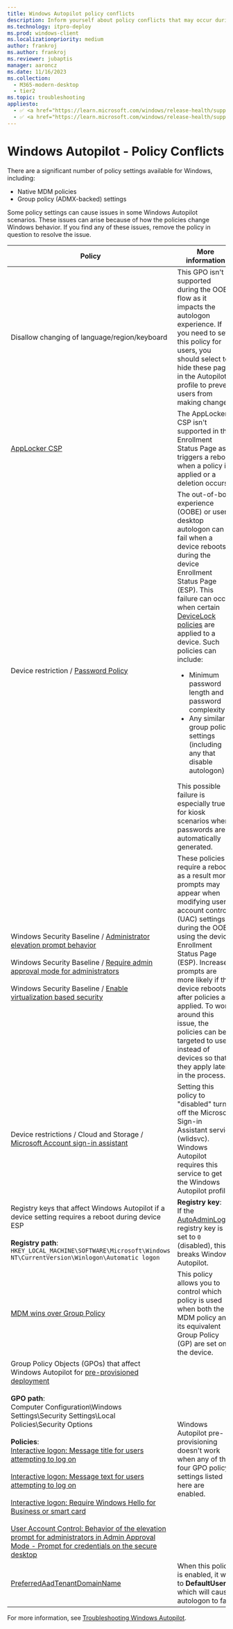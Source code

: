 ```yaml
---
title: Windows Autopilot policy conflicts
description: Inform yourself about policy conflicts that may occur during Windows Autopilot deployment.
ms.technology: itpro-deploy
ms.prod: windows-client
ms.localizationpriority: medium
author: frankroj
ms.author: frankroj
ms.reviewer: jubaptis
manager: aaroncz
ms.date: 11/16/2023
ms.collection:
  - M365-modern-desktop
  - tier2
ms.topic: troubleshooting
appliesto:
  - ✅ <a href="https://learn.microsoft.com/windows/release-health/supported-versions-windows-client" target="_blank">Windows 11</a>
  - ✅ <a href="https://learn.microsoft.com/windows/release-health/supported-versions-windows-client" target="_blank">Windows 10</a>
---
```


# Windows Autopilot - Policy Conflicts

There are a significant number of policy settings available for Windows, including:

- Native MDM policies
- Group policy (ADMX-backed) settings

Some policy settings can cause issues in some Windows Autopilot scenarios. These issues can arise because of how the policies change Windows behavior. If you find any of these issues, remove the policy in question to resolve the issue.

| Policy | More information |
|-------|---------------|
| Disallow changing of language/region/keyboard | This GPO isn't supported during the OOBE flow as it impacts the autologon experience. If you need to set this policy for users, you should select to hide these pages in the Autopilot profile to prevent users from making changes. |
| [AppLocker CSP](/windows/client-management/mdm/applocker-csp) | The AppLocker CSP isn't supported in the Enrollment Status Page as it triggers a reboot when a policy is applied or a deletion occurs. |
|Device restriction / [Password Policy](/windows/client-management/mdm/devicelock-csp) | The out-of-box experience (OOBE) or user desktop autologon can fail when a device reboots during the device Enrollment Status Page (ESP). This failure can occur when certain [DeviceLock policies](/windows/client-management/mdm/policy-csp-devicelock) are applied to a device. Such policies can include:<ul><li>Minimum password length and password complexity</li><li>Any similar group policy settings (including any that disable autologon)</li></ul>This possible failure is especially true for kiosk scenarios where passwords are automatically generated. |
| Windows Security Baseline / [Administrator elevation prompt behavior](/windows/client-management/mdm/policy-csp-localpoliciessecurityoptions)<br><br>Windows Security Baseline / [Require admin approval mode for administrators](/windows/client-management/mdm/policy-csp-localpoliciessecurityoptions)<br><br>Windows Security Baseline / [Enable virtualization based security](/windows/client-management/mdm/policy-csp-deviceguard) | These policies require a reboot, as a result more prompts may appear when modifying user account control (UAC) settings during the OOBE using the device Enrollment Status Page (ESP). Increased prompts are more likely if the device reboots after policies are applied. To work around this issue, the policies can be targeted to users instead of devices so that they apply later in the process. |
| Device restrictions / Cloud and Storage / [Microsoft Account sign-in assistant](/mem/intune/configuration/device-restrictions-windows-10#cloud-and-storage) | Setting this policy to "disabled" turns off the Microsoft Sign-in Assistant service (wlidsvc). Windows Autopilot requires this service to get the Windows Autopilot profile. |
| Registry keys that affect Windows Autopilot if a device setting requires a reboot during device ESP<br><br>**Registry path**:<br>`HKEY_LOCAL_MACHINE\SOFTWARE\Microsoft\Windows NT\CurrentVersion\Winlogon\Automatic logon` | **Registry key**:<br>If the [AutoAdminLogon](/troubleshoot/windows-server/user-profiles-and-logon/turn-on-automatic-logon) registry key is set to `0` (disabled), this breaks Windows Autopilot. |
| [MDM wins over Group Policy](/windows/client-management/mdm/policy-csp-controlpolicyconflict) | This policy allows you to control which policy is used when both the MDM policy and its equivalent Group Policy (GP) are set on the device. |
| Group Policy Objects (GPOs) that affect Windows Autopilot for [pre-provisioned deployment](pre-provision.md)<br><br>**GPO path**: <br>Computer Configuration\Windows Settings\Security Settings\Local Policies\Security Options<br><br>**Policies**:<br>[Interactive logon: Message title for users attempting to log on](/windows/security/threat-protection/security-policy-settings/interactive-logon-message-title-for-users-attempting-to-log-on)<br><br>[Interactive logon: Message text for users attempting to log on](/windows/security/threat-protection/security-policy-settings/interactive-logon-message-text-for-users-attempting-to-log-on)<br><br>[Interactive logon: Require Windows Hello for Business or smart card](/windows/security/threat-protection/security-policy-settings/interactive-logon-require-smart-card)<br><br>[User Account Control: Behavior of the elevation prompt for administrators in Admin Approval Mode - Prompt for credentials on the secure desktop](/windows/security/threat-protection/security-policy-settings/user-account-control-behavior-of-the-elevation-prompt-for-administrators-in-admin-approval-mode) | Windows Autopilot pre-provisioning doesn't work when any of the four GPO policy settings listed here are enabled. |
| [PreferredAadTenantDomainName](/windows/client-management/mdm/policy-csp-authentication#preferredaadtenantdomainname) | When this policy is enabled, it will to **DefaultUser0**, which will cause autologon to fail. |

For more information, see [Troubleshooting Windows Autopilot](troubleshooting.md).
